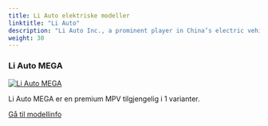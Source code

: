 ```yaml
---
title: Li Auto elektriske modeller
linktitle: "Li Auto"
description: "Li Auto Inc., a prominent player in China’s electric vehicle (EV) market, has an exciting roadmap for the future. "
weight: 30
---
```

<!-- markdownlint-disable MD033 -->
<!-- markdownlint-disable MD010 -->


<div class="container p-3 mb-4 bg-body-tertiary rounded border">
<h3> Li Auto MEGA</h3>
	<div class="row">
		<div class="col col-12 col-md-6">
			<a href="mega"><img src="https://media.evkx.net/multimedia/models/li_auto/mega/mega/main_1_st.jpg" class="img-fluid" alt="Li Auto MEGA" ></a>
		</div>
		<div class="col col-12 col-md-6">
<p>
Li Auto MEGA er en premium MPV tilgjengelig i 1 varianter.
</p>
	<a href="mega/" class="btn btn-outline-primary" role="button">Gå til modellinfo</a>
		</div>
	</div>
</div>
